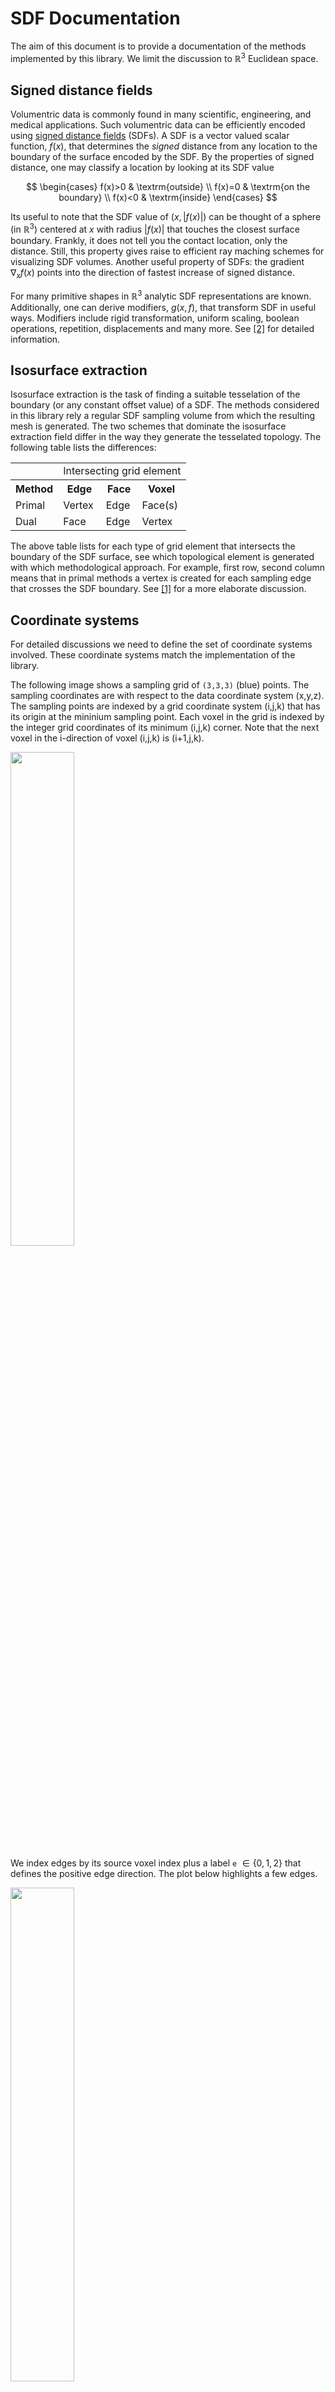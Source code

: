 # SDF Documentation

The aim of this document is to provide a documentation of the methods implemented by this library. We limit the discussion to $\mathbb{R}^3$ Euclidean space.

## Signed distance fields

Volumentric data is commonly found in many scientific, engineering, and medical applications. Such volumentric data can be efficiently encoded using [signed distance fields](https://en.wikipedia.org/wiki/Signed_distance_function) (SDFs). A SDF is a vector valued scalar function, $f(x)$, that determines the _signed_ distance from any location to the boundary of the surface encoded by the SDF. By the properties of signed distance, one may classify a location by looking at its SDF value

$$
\begin{cases}
      f(x)>0 & \textrm{outside} \\
      f(x)=0 & \textrm{on the boundary} \\
      f(x)<0 & \textrm{inside}
\end{cases}
$$

Its useful to note that the SDF value of $(x,|f(x)|)$ can be thought of a sphere (in $\mathbb{R}^3$) centered at $x$ with radius $|f(x)|$ that touches the closest surface boundary. Frankly, it does not tell you the contact location, only the distance. Still, this property gives raise to efficient ray maching schemes for visualizing SDF volumes. Another useful property of SDFs: the gradient $\nabla_x f(x)$ points into the direction of fastest increase of signed distance.

For many primitive shapes in $\mathbb{R}^3$ analytic SDF representations are known. Additionally, one can derive modifiers, $g(x, f)$, that transform SDF in useful ways. Modifiers include rigid transformation, uniform scaling, boolean operations, repetition, displacements and many more. See [[2]](#2) for detailed information.

## Isosurface extraction

Isosurface extraction is the task of finding a suitable tesselation of the boundary (or any constant offset value) of a SDF. The methods considered in this library rely a regular SDF sampling volume from which the resulting mesh is generated. The two schemes that dominate the isosurface extraction field differ in the way they generate the tesselated topology. The following table lists the differences:

<table>
  <tr>
    <td></th>
    <td colspan="3">Intersecting grid element</th>
  </tr>
  <tr>
    <th>Method</th>
    <th>Edge</th>
    <th>Face</th>
    <th>Voxel</th>
  </tr>
  <tr>
    <td>Primal</td>
    <td>Vertex</td>
    <td>Edge</td>
    <td>Face(s)</td>
  </tr>
  <tr>
    <td>Dual</td>
    <td>Face</td>
    <td>Edge</td>
    <td>Vertex</td>
  </tr>
</table>

The above table lists for each type of grid element that intersects the boundary of the SDF surface, see which topological element is generated with which methodological approach. For example, first row, second column means that in primal methods a vertex is created for each sampling edge that crosses the SDF boundary. See [[1]](#1) for a more elaborate discussion.

## Coordinate systems

For detailed discussions we need to define the set of coordinate systems involved. These coordinate systems match the implementation of the library.

The following image shows a sampling grid of `(3,3,3)` (blue) points. The sampling coordinates are with respect to the data coordinate system (x,y,z). The sampling points are indexed by a grid coordinate system (i,j,k) that has its origin at the mininium sampling point. Each voxel in the grid is indexed by the integer grid coordinates of its minimum (i,j,k) corner. Note that the next voxel in the i-direction of voxel (i,j,k) is (i+1,j,k).

<img src="frames.svg" width="45%">

We index edges by its source voxel index plus a label `e` $\in \{0,1,2\}$ that defines the positive edge direction. The plot below highlights a few edges.

<img src="edges.svg" width="45%">

Having three (forward) edges per voxel index allows us to easily enumerate all edges without duplicates and without missing any edges. Note, at the outer positive border faces we get a set of invalid edges (for example `(2,0,2,0)` is invalid, while `(2,0,2,1)` is valid).

## Dual isosurface extraction

This library implements a generic dual isosurface extraction method based. This blueprint allows the user to set different behavioral aspects to implement varios approaches (or hybrids thereof) proposed in literature.

Given a SDF and grid defining the sampling locations, the basic dual isosurface algorithm works as follows

1.  Active edges: For each edge in the sampling grid, determine if it intersects the boundary of the SDF. We call those edges with intersections _active_ edges.
1.  Edge intersection: For each active edge find the intersection point with the boundary of the surface along the edge.
1.  Vertex placement: For each grid (active) voxel with at least one active edge, determine a single vertex location.
1.  Face generation: For each active edge create a quadliteral connecting the vertices of the four active voxels sharing this active edge.

See [[3]](#3),[[1]](#1) for more information.

The library implements this recipe in vectorized form. That is, all steps of the algorithms are capable to work with multiple elements at once. This allows for a better resource usage and generally speeds up algorithmic runtime dramatically. It is also the reason that you will hardly find for-loops sprinkled all over the code.

The recipe above gives raise to different behavioral aspects that are implemented as exchangable modules:

-   _edge strategies_: determines how the intersection between an edge and the surface boundary as dictated by the SDF is found.
-   _vertex strategies_: determines how the vertex from the voxel's active edges is computed.

### Edge strategies

Edge strategies implement different methods to determine the edge/surface crossing. The following strategies are implemented

#### Linear (single-step)

This method determines the intersection by finding the root of a linear equation guided by the SDF values at the two edge endpoints. This is most commonly found method in literature. It makes the following two assumptions

1. Surface Smoothness: the SDF is assumed to be smooth
1. Small edges: the edge lengths are supposed to be small compared to size of the shape of the SDF

Together, this two assumptions lead to linearity of the surface close to edges. Hence, modelling the surface boundary using a linear equation leads to accurate estimations. Also, in case you do not have access to analytic SDFs (e.g discretized volume of SDF values) it is the best you can do.

#### Newton (iterative)

If the assumptions of the linear strategy are wrong, this leads to misplaced intersections that affect the quality of the final mesh. If you happen to have access to an analytic SDF, you might do better: We drop the assumption of surface linearity and instead find the root of the SDF along the edge iteratively. One algorithm with quadric convergence is Newton's method (it requires access to the gradient of the SDF). For our usecase (vector valued scalar function) we need a variant of it, the so called directional Newton method.

#### Bisection (iterative)

The bisection method is useful when a) linearity is not given, b) you have access to an analytic SDF and c) the gradient does not convey information along the edge direction (e.g. for some points in the SDF of a box).

#### Edge strategies evaluation

Here is a diagram comparing the edge strategies on a spherical cross-section.

<div align=center>
      <img src="edge_strategies_sphere.svg" width="95%">
      <figcaption>Comparison of different edge intersection strategies on the cross section of an analytic sphere SDF. Each plot shows the same two edges and marks the intersection point (red circle) as determined by the respective method.</figcaption>
      
</div>
<br>

One notices, that for the linear estimator only the smaller edge seems to yield an accurate fit. For the larger edge, the main assumptions of the linear method break and hence the estimated root is off. Newtons method as well as the bisection method do not expose this issue at the cost of additional computational steps.

Shown below, is a similar plot for the cross section of a box.

<div align=center>
      <img src="edge_strategies_box.svg" width="95%">
      <figcaption>Comparison of different edge intersection strategies on the cross section of an analytic box SDF. Each plot shows the same two edges and marks the intersection point (red circle) as determined by the respective method.</figcaption>  
</div>
<br>

The linear method fails for both edges because its main assumptions are violated. For Newton's method, the intersection for only one of the edges is computed correctly. No intersection is found for the other edge, since the gradient is orthogonal to the edge direction (no information along the edge dir). Only the bisection method is capable for producing an accurate result for both cases.

### Vertex strategies

These strategies determine the final vertex locations active voxels.

#### Midpoint

The simplest strategy that places the vertex in the center the voxel. The resulting meshes are Mincraft-like box worlds.

#### (Naive) SurfaceNets

Naive SurfaceNets [[1]](#1) determine the the voxel's vertex location as the centroid of all 12 active edge intersection points. This strategy works well in practice but has the following downsides: a) it cannot reproduce sharp features like corners (like primal Marching Cubes [[4]](#4)) and b) its prone to shrink the surface in regions of sharp
features.

#### Dual Contouring

Dual Contouring [[5]](#5) attempts to restore sharp features by determining the vertex position as the point that has the maximum support from all active edges of the voxel. Consider the plane formed by an active edge intersection point $q_i$ and its associated normal $n_i$. Any vertex location that is on that plane is compatible with it. In general, more than one plane is active for each voxel and point of maximum support is the one that lies on all the planes. This gives raise to a system of linear equations (each of the form $n_i^Tx=n_i^Tq_i$ for the unknown point $x$), for which we find a least squares solution in practice.

Additionally, many edge configurations convey too little information to uniquely determine the location (as an example consider a xy-plane intersecting the four k-directed voxel edges). These configurations lead to an underdetermined system of linear equations. This is solved by adding additional equations (multi objective linear least squares) that directly encode a preferred vertex location. We give these additional equations little weight, so that they only take over when the system is otherwise truly underdetermined.

#### Vertex strategies evaluation

The following plot compares the three vertex placement strategies using the SDF of a union of two (offsetted) axis aligned boxes given by

```python
boxes = sdftoolbox.sdfs.Union([
      sdftoolbox.sdfs.Box().transform(trans=(0.5, 0.5, 0.5)),
      sdftoolbox.sdfs.Box(),
]).transform(trans=(-0.25, -0.25, -0.25))
```

We use a low resolution grid of resolution `10x10x10`.

<div align=center>
      <img src="vertex_strategies_aligned_box.gif" width="95%">
      <figcaption>Comparison of different vertex placement strategies using an analytic SDF formed by two offsetted but axis aligned boxes. Each plot shows the isosurface extraction result of the corresponding method labelled on top of the plot. For orientation, the true isocontour of the cross section at z=0 is shown in purple.
      <figcaption>  
</div>
<br>

Since the boxes are aligned with the world coordinate system, the midpoint strategy generates visually pleasing reconstruction. However, due to the placement of the vertices in the voxel centers, the resulting surface model has too little volume. Similarily, the naive SurfaceNets variant deforms the shape of the model due to a contraction of the average. This causes a loss of sharp features and a shape volume that is too small. Only the Dual Contouring strategy is capable of reconstructing sharp features and placing the vertices at locations that give rise to a volumetric matching reconstruction.

Shown below are the reconstructions of the same boxes, but this time rotated around the axis `(1,1,1)` by 45°.

<div align=center>
      <img src="vertex_strategies_rot_box.gif" width="95%">
      <figcaption>Comparison of different vertex placement strategies using an analytic SDF formed by two offsetted and rotated boxes. Each plot shows the isosurface extraction result of the corresponding method labelled on top of the plot. For orientation, the true isocontour of the cross section at z=0 is shown in purple.
      <figcaption>  
</div>
<br>

This time the midpoint placement strategy fails to capture the shape of the object (like aliasing effects in rendering). The naive SurfaceNets method has the same issues as in the aligned case (non sharp features, volume contraction). The Dual Contouring method manages to capture the shape correctly but induces a few non-manifold vertices (hard to see from the plot).

## References

-   <a id="1">[1]</a>
    mikolalysenko. https://0fps.net/2012/07/12/smooth-voxel-terrain-part-2/
-   <a id="2">[2]</a>
    Inigio Quilez's.
    https://iquilezles.org/articles/distfunctions/
-   <a id="3">[3]</a> Gibson, Sarah FF. "Constrained elastic surface nets: Generating smooth surfaces from binary segmented data." International Conference on Medical Image Computing and Computer-Assisted Intervention. Springer, Berlin, Heidelberg, 1998.
-   <a id="4">[4]</a>Lorensen, William E., and Harvey E. Cline. "Marching cubes: A high resolution 3D surface construction algorithm." ACM siggraph computer graphics 21.4 (1987): 163-169.
-   <a id="5">[5]</a> Ju, Tao, et al. "Dual contouring of hermite data." Proceedings of the 29th annual conference on Computer graphics and interactive techniques. 2002.
